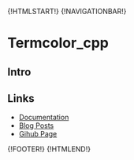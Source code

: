 {!HTMLSTART!}
{!NAVIGATIONBAR!}

# Termcolor_cpp

## Intro 

## Links

* [Documentation](./doxygen/index.html)
* [Blog Posts](./posts/)
* [Gihub Page](https://www.github.com/AmazingCow-Libs/Termcolor_cpp/)


{!FOOTER!}
{!HTMLEND!}
